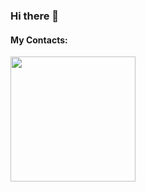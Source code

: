 ### Hi there 👋

#### My Contacts:


<img src="![alt image](https://github.com/MelikovGraf/MelikovGraf/assets/98654937/f0eb03dc-afd7-42ee-b645-474af8b692fa=100x)" width="200" height="200" />

<!--
**MelikovGraf/MelikovGraf** is a ✨ _special_ ✨ repository because its `README.md` (this file) appears on your GitHub profile.

Here are some ideas to get you started:

- 🔭 I’m currently working on ...
- 🌱 I’m currently learning ...
- 👯 I’m looking to collaborate on ...
- 🤔 I’m looking for help with ...
- 💬 Ask me about ...
- 📫 How to reach me: ...
- 😄 Pronouns: ...
- ⚡ Fun fact: ...
-->
